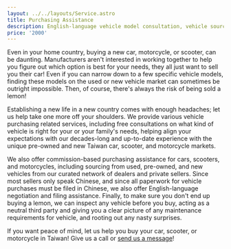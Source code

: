 ```yaml
---
layout: ../../layouts/Service.astro
title: Purchasing Assistance
description: English-language vehicle model consultation, vehicle sourcing, purchase filing, and inspection service.
price: '2000'
---
```


Even in your home country, buying a new car, motorcycle, or scooter, can be daunting. Manufacturers aren't interested
in working together to help you figure out which option is best for your needs, they all just want to sell you their
car!  Even if you can narrow down to a few specific vehicle models, finding these models on the used or new vehicle
market can sometimes be outright impossible. Then, of course, there's always the risk of being sold a lemon!

Establishing a new life in a new country comes with enough headaches; let us help take one more off your shoulders.
We provide various vehicle purchasing related services, including free consultations on what kind of vehicle is
right for your or your family's needs, helping align your expectations with our decades-long and up-to-date
experience with the unique pre-owned and new Taiwan car, scooter, and motorcycle markets.

We also offer commission-based purchasing assistance for cars, scooters, and motorcycles, including sourcing
from used, pre-owned, and new vehicles from our curated network of dealers and private sellers. Since most
sellers only speak Chinese, and since all paperwork for vehicle purchases must be filed in Chinese, we also
offer English-language negotiation and filing assistance. Finally, to make sure you don't end up buying a
lemon, we can inspect any vehicle before you buy, acting as a neutral third party and giving you a clear
picture of any maintenance requirements for vehicle, and rooting out any nasty surprises.

If you want peace of mind, let us help you buy your car, scooter, or motorcycle in Taiwan! Give us a call or [send us a message](/about/contact)!
